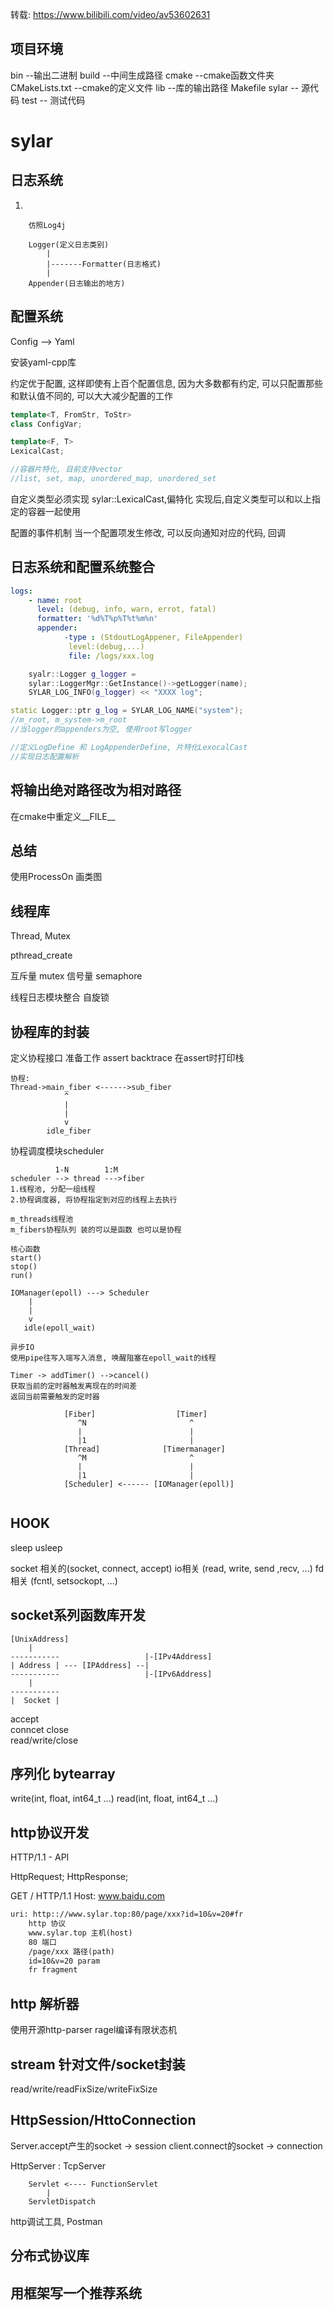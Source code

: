 转载: https://www.bilibili.com/video/av53602631

## 项目环境
bin --输出二进制
build --中间生成路径
cmake --cmake函数文件夹
CMakeLists.txt --cmake的定义文件
lib --库的输出路径
Makefile
sylar -- 源代码
test -- 测试代码

# sylar

## 日志系统
1)
```
	仿照Log4j
 
	Logger(定义日志类别)
		|
		|-------Formatter(日志格式)
		|
	Appender(日志输出的地方)
```
## 配置系统
Config --> Yaml

安装yaml-cpp库

约定优于配置, 这样即使有上百个配置信息, 因为大多数都有约定, 可以只配置那些和默认值不同的, 可以大大减少配置的工作

```cpp
template<T, FromStr, ToStr>
class ConfigVar;

template<F, T>
LexicalCast;

//容器片特化, 目前支持vector
//list, set, map, unordered_map, unordered_set
```
自定义类型必须实现 sylar::LexicalCast,偏特化
实现后,自定义类型可以和以上指定的容器一起使用

配置的事件机制
当一个配置项发生修改, 可以反向通知对应的代码, 回调
## 日志系统和配置系统整合
```yaml
logs:
    - name: root
      level: (debug, info, warn, errot, fatal)
      formatter: '%d%T%p%T%t%m%n'
      appender:
            -type : (StdoutLogAppener, FileAppender)
             level:(debug,...)
             file: /logs/xxx.log
```

```cpp
    syalr::Logger g_logger = 
    sylar::LoggerMgr::GetInstance()->getLogger(name);
    SYLAR_LOG_INFO(g_logger) << "XXXX log";
```

```cpp
static Logger::ptr g_log = SYLAR_LOG_NAME("system");
//m_root, m_system->m_root
//当logger的appenders为空, 使用root写logger
```
```cpp 
//定义LogDefine 和 LogAppenderDefine, 片特化LexocalCast
//实现日志配置解析
```
## 将输出绝对路径改为相对路径
在cmake中重定义__FILE__
## 总结
使用ProcessOn 画类图

## 线程库
Thread, Mutex

pthread_create

互斥量 mutex
信号量 semaphore

线程日志模块整合
自旋锁
## 协程库的封装
定义协程接口
准备工作 assert
backtrace 在assert时打印栈


```
协程:
Thread->main_fiber <------>sub_fiber
            ^   
            |
            |
            v
        idle_fiber
```

协程调度模块scheduler
```
          1-N        1:M
scheduler --> thread --->fiber
1.线程池, 分配一组线程
2.协程调度器, 将协程指定到对应的线程上去执行

m_threads线程池
m_fibers协程队列 装的可以是函数 也可以是协程

核心函数
start()
stop()
run()
```


```
IOManager(epoll) ---> Scheduler
    |
    |
    v
   idle(epoll_wait)
   
异步IO 
使用pipe往写入端写入消息, 唤醒阻塞在epoll_wait的线程
```

```
Timer -> addTimer() -->cancel()
获取当前的定时器触发离现在的时间差
返回当前需要触发的定时器
```

```
            [Fiber]                  [Timer]
               ^N                       ^
               |                        |
               |1                       |
            [Thread]              [Timermanager]
               ^M                       ^
               |                        |
               |1                       |        
            [Scheduler] <------ [IOManager(epoll)]
               
```
## HOOK 
sleep
usleep

socket 相关的(socket, connect, accept)
io相关 (read, write, send ,recv, ...)
fd相关 (fcntl, setsockopt, ...)

## socket系列函数库开发

    [UnixAddress]   
        |
    -----------                   |-[IPv4Address]
    | Address | --- [IPAddress] --|
    -----------                   |-[IPv6Address]
        |    
    -----------
    |  Socket |
    
accept  
conncet 
close  
read/write/close
## 序列化 bytearray
write(int, float, int64_t ...)
read(int, float, int64_t ...)
    
## http协议开发

HTTP/1.1 - API

HttpRequest;
HttpResponse;

GET / HTTP/1.1
Host: www.baidu.com
```txt
uri: http:://www.sylar.top:80/page/xxx?id=10&v=20#fr
    http 协议
    www.sylar.top 主机(host) 
    80 端口
    /page/xxx 路径(path)
    id=10&v=20 param
    fr fragment
```

## http 解析器 
使用开源http-parser
ragel编译有限状态机

## stream 针对文件/socket封装
read/write/readFixSize/writeFixSize

## HttpSession/HttoConnection
Server.accept产生的socket -> session
client.connect的socket -> connection

HttpServer : TcpServer

```
    Servlet <---- FunctionServlet
        |
    ServletDispatch
```
http调试工具, Postman
## 分布式协议库


## 用框架写一个推荐系统